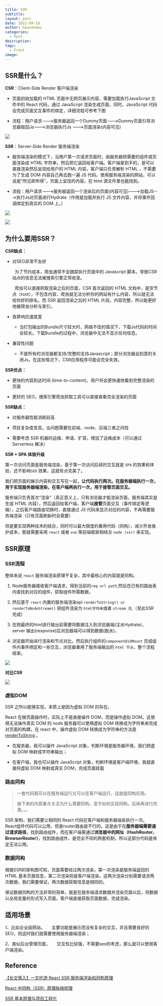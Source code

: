 ```yaml
---
title: SSR
subtitle: 
layout: post
date: 2022-09-10
author: heavenmei
categories:
  - Post
description: 
tags:
  - Front
image:
---
```

## SSR是什么？

  

**CSR**：Client-Side Render 客户端渲染

- 页面初始加载的 HTML 页面中无网页展示内容，需要加载执行JavaScript 文件中的 React 代码，通过 JavaScript 渲染生成页面，同时，JavaScript 代码会完成页面交互事件的绑定，详细流程可参考下图
    
- 流程：用户请求--->服务器返回一个Dummy页面--->Dummy页面引导浏览器取回Js--->浏览器执行Js --->页面渲染(内容可见)
    
 ![](assets/2022-09-10-SSR-base-20250119024006.png)
    

  

**SSR**：Server-Side Render 服务端渲染

- 服务端渲染的模式下，当用户第一次请求页面时，由服务器把需要的组件或页面渲染成 HTML 字符串，然后把它返回给客户端。客户端拿到手的，是可以直接渲染然后呈现给用户的 HTML 内容，客户端只负责解析 HTML ，不需要为了生成 DOM 内容自己再去跑一遍 JS 代码。使用服务端渲染的网站，可以说是“所见即所得”，页面上呈现的内容，在 html 源文件里也能找到。
    
- 流程：用户请求--->服务器返回一个渲染后的页面(内容可见)--->加载JS--->执行Js对页面进行Hydrate（作用是加载并执行 JS 文件内容，并将事件回调绑定到真实的 DOM 上。）
    
![](assets/2022-09-10-SSR-base-20250119024014.png)
    

![](assets/2022-09-10-SSR-base-20250119024021.png)

  

## 为什么要用SSR？

**CSR缺点：**

- 对SEO非常不友好
    
      为了节约成本，爬虫通常不会跟踪执行页面中的 Javascript 脚本。导致CSR站点的信息无法被搜索引擎正常收录。
    
      爬虫可以直接抓取渲染之后的页面，CSR 首次返回的 HTML 文档中，是空节点（root），不包含内容，爬虫就无法分析你的网站有什么内容，所以就无法给你好的排名。而 SSR 返回渲染之后的 HTML 片段，内容完整，所以能更好地被爬虫分析与索引。
    
- 首屏响应速度差
    
    - 当打包输出的Bundle尺寸较大时，网络不佳的情况下，下载Js代码的时间会较长。下载Bundle的过程中，浏览器中无法不显示任何信息。
        
- 兼容性问题
    
    - 不是所有的浏览器都支持/完整的支持Javascript；部分浏览器会刻意的关闭Js。在这些情况下，CSR应用程序可能会完全失效。
        

  

**SSR优点：**

- 更快的内容到达时间 (time-to-content)，用户将会更快速地看到完整渲染的页面
    
- 更好的 SEO，搜索引擎爬虫抓取工具可以直接查看完全渲染的页面
    

**SSR缺点：**

- 对服务器性能消耗较高
    
- 项目复杂度变高，出问题需要在前端、node、后端三者之间找
    
- 需要考虑 SSR 机器的运维、申请、扩容，增加了运维成本（可以通过 Serverless 解决）
    

  

**SSR + SPA 体验升级**

第一次访问页面是服务端渲染，基于第一次访问后续的交互就是 `SPA` 的效果和体验，还不影响`SEO` 效果，这就有点完美了。

我们把页面的展示内容和交互写在一起，**让代码执行两次。在服务器端执行一次，用于实现服务器端渲染，在客户端再执行一次，用于接管页面交互。**

服务端只负责首次“渲染”（真正意义上，只有浏览器才能渲染页面，服务端其实是生成 HTML 内容），然后返回给客户端，客户端**接管**页面交互（事件绑定等逻辑），之后客户端路由切换时，直接通过 JS 代码来显示对应的内容，不再需要服务端渲染（只有页面刷新时会需要）

但是要实现两种技术的结合，同时可以最大限度的重用代码（同构），减少开发维护成本，那就需要采用 `react` 或者 `vue` 等前端框架相结合 `node (ssr)` 来实现。

  

  

## SSR原理

### SSR流程

整体来说 `react` 服务端渲染原理不复杂，其中最核心的内容就是同构。

1. Node服务器接收客户端请求，得到当前的`req url path`,然后在已有的路由表内查找到对应的组件，获取组件所需数据，
    
2. 然后基于 `react` 内置的服务端渲染api `renderToString() or renderToNodeStream()` 把组件渲染为 `html字符串`或者 `stream 流`,（至此SSR完成）
    
3. 在把最终的html进行输出前需要将数据注入到浏览器端(注水Hydrate)，server 输出(response)后浏览器端可以得到数据(脱水)，
    
4. 浏览器开始进行渲染和节点对比，然后执行组件的`componentDidMount` 完成组件内事件绑定和一些交互，浏览器重用了服务端输出的 `html 节点`，整个流程结束。
    

![](assets/2022-09-10-SSR-base-20250119024033.png)

**对比CSR**

![](assets/2022-09-10-SSR-base-20250119024041.png)

  

### 虚拟DOM

SSR 之所以能够实现，本质上是因为虚拟 DOM 的存在。

React 在做页面操作时，实际上不是直接操作 DOM，而是操作虚拟 DOM。这使得无法操作真实 DOM 的 node 服务器可以使用虚拟 DOM 转换成为字符串来完成对页面的构建。在 react 中，操作虚拟 DOM 转换成为字符串的方法是 [renderToString](https://reactjs.org/docs/react-dom-server.html#rendertostring) 。

- 在服务器，我可以操作 JavaScript 对象，判断环境是服务器环境，我们把虚拟 DOM 映射成字符串输出；
    
- 在客户端，我也可以操作 JavaScript 对象，判断环境是客户端环境，我就直接将虚拟 DOM 映射成真实 DOM，完成页面挂载
    

  

### 路由同构

> 一套代码既可以在服务端运行又可以在客户端运行，这就是同构应用。
> 
> 接下来的内容重点关注为什么需要同构，至于如何实现同构，后续再进行完善。。。

  

SSR 架构，我们需要让相同的 React 代码在客户端和服务器端各执行一次。React组件代码可以公用，但是router路由是不行的。这是由于在**服务器端需要通过请求路径**，找到路由组件，而在客户端需通过**浏览器中的网址（HashRouter、BrowserRouter）**，找到路由组件，是完全不同的两套机制，所以这部分代码是肯定无法公用。

  

  

### 数据同构

根据SSR的架构图可知，页面需要经过两次渲染，第一次渲染是服务端返回的 HTML 基本页面信息，第二次渲染则是客户端渲染。这两次渲染分别需要请求两次数据，我们需要保证，两次数据获取信息是相同的。

保证数据同构的方法非常的简单，就是在服务端请求数据并渲染页面以后，将数据以全局变量的形式写入页面。客户端直接获取页面数据，完成渲染。

  

  

## 适用场景

1、比如企业级网站，   主要功能是展示而没有复杂的交互，并且需要良好的SEO，则这时我们就需要使用服务器端渲染；

2、类似后台管理页面，   交互性比较强，不需要seo的考虑，那么就可以使用客户端渲染。

  

  

## Reference

[【长文慎入】一文吃透 React SSR 服务端渲染和同构原理](https://juejin.cn/post/6844903943902855176#heading-6)

[React 中同构（SSR）原理脉络梳理](https://juejin.cn/post/6844903694870265870#heading-1)

[SSR 基本原理与项目工程化](https://tech.bytedance.net/articles/11184#heading7)
